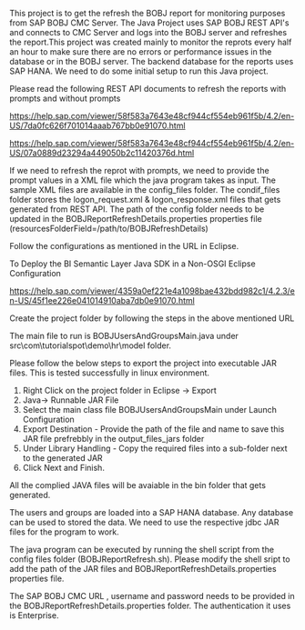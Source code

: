 This project is to get the refresh the BOBJ report for monitoring purposes from SAP BOBJ CMC Server. The Java Project uses SAP BOBJ REST API's and connects to CMC Server and logs into the BOBJ server and refreshes the report.This project was created mainly to monitor the reprots every half an hour to make sure there are no errors or performance issues in the database or in the BOBJ server. The backend database for the reports uses SAP HANA. We need to do some initial setup to run this Java project.

Please read the following REST API documents to refresh the reports with prompts and without prompts

https://help.sap.com/viewer/58f583a7643e48cf944cf554eb961f5b/4.2/en-US/7da0fc626f701014aaab767bb0e91070.html

https://help.sap.com/viewer/58f583a7643e48cf944cf554eb961f5b/4.2/en-US/07a0889d23294a449050b2c11420376d.html

If we need to refresh the reprot with prompts, we need to provide the prompt values in a XML file which the java program takes as input. The sample XML files are available in the config_files folder. The condif_files folder stores the logon_request.xml & logon_response.xml files that gets generated from REST API. The path of the config folder needs to be updated in the BOBJReportRefreshDetails.properties properties file (resourcesFolderField=/path/to/BOBJRefreshDetails)

Follow the configurations as mentioned in the URL in Eclipse.

To Deploy the BI Semantic Layer Java SDK in a Non-OSGI Eclipse Configuration

https://help.sap.com/viewer/4359a0ef221e4a1098bae432bdd982c1/4.2.3/en-US/45f1ee226e041014910aba7db0e91070.html

Create the project folder by following the steps in the above mentioned URL

The main file to run is BOBJUsersAndGroupsMain.java under src\com\tutorialspot\demo\hr\model folder.

Please follow the below steps to export the project into executable JAR files. This is tested successfully in linux environment.
1. Right Click on the project folder in Eclipse -> Export
2. Java-> Runnable JAR File
3. Select the main class file BOBJUsersAndGroupsMain under Launch Configuration
4. Export Destination - Provide the path of the file and name to save this JAR file prefrebbly in the output_files_jars folder
5. Under Library Handling - Copy the required files into a sub-folder next to the generated JAR
6. Click Next and Finish.

All the complied JAVA files will be avaiable in the bin folder that gets generated.

The users and groups are loaded into a SAP HANA database. Any database can be used to stored the data. We need to use the respective jdbc JAR files for the program to work.

The java program can be executed by running the shell script from the config files folder (BOBJReportRefresh.sh). Please modify the shell sript to add the path of the JAR files and BOBJReportRefreshDetails.properties properties file.

The SAP BOBJ CMC URL , username and  password needs to be provided in the BOBJReportRefreshDetails.properties folder. The authentication it uses is Enterprise.







